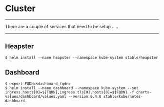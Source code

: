 # Cluster

---

There are a couple of services that need to be setup .....

---


## Heapster

```console
$ helm install --name heapster --namespace kube-system stable/heapster
```


## Dashboard

```console
$ export FQDN=<dashboard_fqdn>
$ helm install --name dashboard --namespace kube-system --set ingress.hosts[0]=${FQDN},ingress.tls[0].hosts[0]=${FQDN} -f charts-values/dashboard/values.yaml --version 0.4.0 stable/kubernetes-dashboard
```